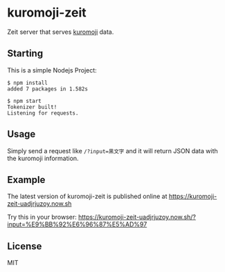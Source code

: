 # kuromoji-zeit
Zeit server that serves [kuromoji](https://github.com/takuyaa/kuromoji.js) data.

## Starting
This is a simple Nodejs Project:

```
$ npm install
added 7 packages in 1.582s

$ npm start
Tokenizer built!
Listening for requests.
```

## Usage

Simply send a request like `/?input=黒文字` and it will return JSON data with the kuromoji information.

## Example

The latest version of kuromoji-zeit is published online at https://kuromoji-zeit-uadjrjuzoy.now.sh

Try this in your browser:
 https://kuromoji-zeit-uadjrjuzoy.now.sh/?input=%E9%BB%92%E6%96%87%E5%AD%97

## License
MIT
